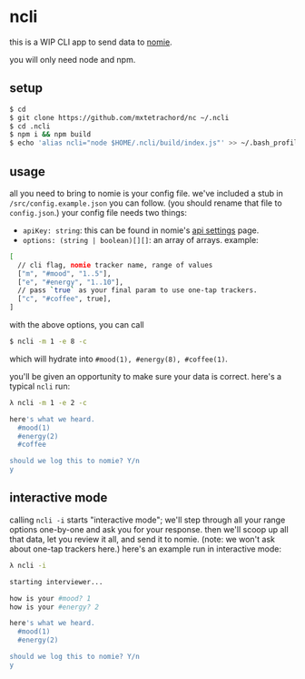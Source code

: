 # ncli

this is a WIP CLI app to send data to [nomie](https://nomie.app/).

you will only need node and npm.

## setup

```bash
$ cd
$ git clone https://github.com/mxtetrachord/nc ~/.ncli
$ cd .ncli
$ npm i && npm build
$ echo 'alias ncli="node $HOME/.ncli/build/index.js"' >> ~/.bash_profile
```

## usage

all you need to bring to nomie is your config file. we've included a stub in `/src/config.example.json` you can follow. (you should rename that file to `config.json`.) your config file needs two things:

- `apiKey: string`: this can be found in nomie's [api settings](https://open.nomie.app/api) page.
- `options: (string | boolean)[][]`: an array of arrays. example:

```bash
[
  // cli flag, nomie tracker name, range of values
  ["m", "#mood", "1..5"],
  ["e", "#energy", "1..10"],
  // pass `true` as your final param to use one-tap trackers.
  ["c", "#coffee", true],
]
```

with the above options, you can call 

```bash
$ ncli -m 1 -e 8 -c
```

which will hydrate into `#mood(1), #energy(8), #coffee(1)`.

you'll be given an opportunity to make sure your data is correct. here's a typical `ncli` run:

```bash
λ ncli -m 1 -e 2 -c

here's what we heard.
  #mood(1)
  #energy(2)
  #coffee

should we log this to nomie? Y/n
y
```

## interactive mode
calling  `ncli -i`  starts "interactive mode"; we'll step through all your range options one-by-one and ask you for your response. then we'll scoop up all that data, let you review it all, and send it to nomie. (note: we won't ask about one-tap trackers here.) here's an example run in interactive mode:

```bash
λ ncli -i

starting interviewer...

how is your #mood? 1
how is your #energy? 2

here's what we heard.
  #mood(1)
  #energy(2)

should we log this to nomie? Y/n
y
```
